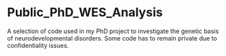 # Public_PhD_WES_Analysis
A selection of code used in my PhD project to investigate the genetic basis of neurodevelopmental disorders. Some code has to remain private due to confidentiality issues. 
